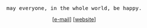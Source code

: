 <!---
hawkf07/hawkf07 is a ✨ special ✨ repository because its `README.md` (this file) appears on your GitHub profile.
You can click the Preview link to take a look at your changes.
--->
<p align="left"><b></b></p>
  <p align="center">
    <samp>
      may everyone, in the whole world, be happy.
    </samp>
  </p>
<p align="center">
    [<a href="mailto:fikrifadilah299@gmail.com">e-mail</a>]
    [<a href="https://personal-website-three-chi-91.vercel.app/">website</a>]
  </samp>
</p>
